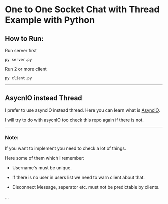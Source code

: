 # One to One Socket Chat with Thread Example with Python

## How to Run:
Run server first

```
py server.py
```
Run 2 or more client 

```
py client.py
```

---

## AsycnIO instead Thread 
I prefer to use asyncIO instead thread. Here you can learn what is [AsyncIO](https://furkanozkaya.com/software-languages/asyncio-nedir-nasil-kullanilir/).

I will try to do with asycnIO too check this repo again if there is not.

----

### Note: 

If you want to implement you need to check a lot of things.

Here some of them which I remember:

- Username's must be unique.

- If there is no user in users list we need to warn client about that.

- Disconnect Message, seperator etc. must not be predictable by clients.

...